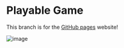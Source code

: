# Playable Game

This branch is for the [GitHub pages](https://monambike.github.io/diversao-inclusiva/) website!

![image](https://github.com/monambike/diversao-inclusiva/assets/35270174/f72a36a9-6611-4d38-8183-4969182e1ddd)
